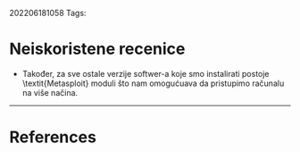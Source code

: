 202206181058
Tags: 
# Neiskoristene recenice
- Također, za sve ostale verzije softwer-a koje smo instalirati postoje \textit{Metasploit} moduli što nam omogućuava da pristupimo računalu na više načina. 

---
# References